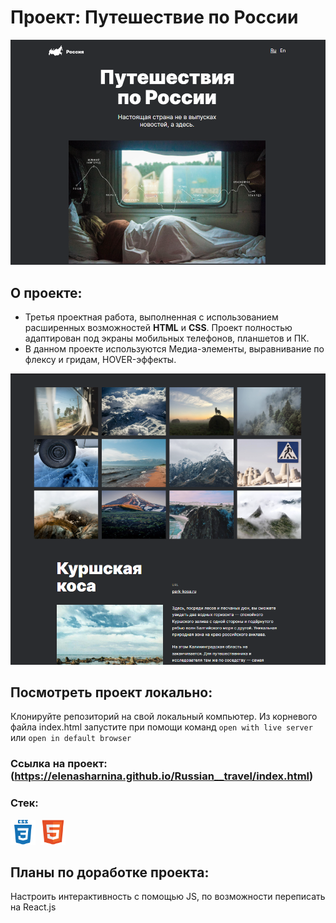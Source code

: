  # Проект: Путешествие по России
 
 <div id="header" align="left">
  <img src="images\2022-08-07_19-01-34.png" width="600"/>
</div>

## O проекте:
- Третья проектная работа, выполненная с использованием расширенных возможностей **НTML** и **CSS**.
 Проект полностью адаптирован под экраны мобильных телефонов, планшетов и ПК. 
- В данном проекте используются Медиа-элементы, выравнивание по флексу и гридам, HOVER-эффекты.

 <div id="header" align="left">
  <img src="images\2022-08-07_19-02-18.png" width="600"/>
</div>

## Посмотреть проект локально:
Клонируйте репозиторий на свой локальный компьютер.
Из корневого файла index.html запустите при помощи команд `open with live server` или `open in default browser`

### Ссылка на проект: (https://elenasharnina.github.io/Russian__travel/index.html)

### Стек:

<img src="https://github.com/devicons/devicon/blob/master/icons/css3/css3-plain-wordmark.svg"  title="CSS3" alt="CSS" width="40" height="40"/>&nbsp;
<img src="https://github.com/devicons/devicon/blob/master/icons/html5/html5-original.svg" title="HTML5" alt="HTML" width="40" height="40"/>&nbsp;

## Планы по доработке проекта:
Настроить интерактивность с помощью JS, по возможности переписать на React.js
